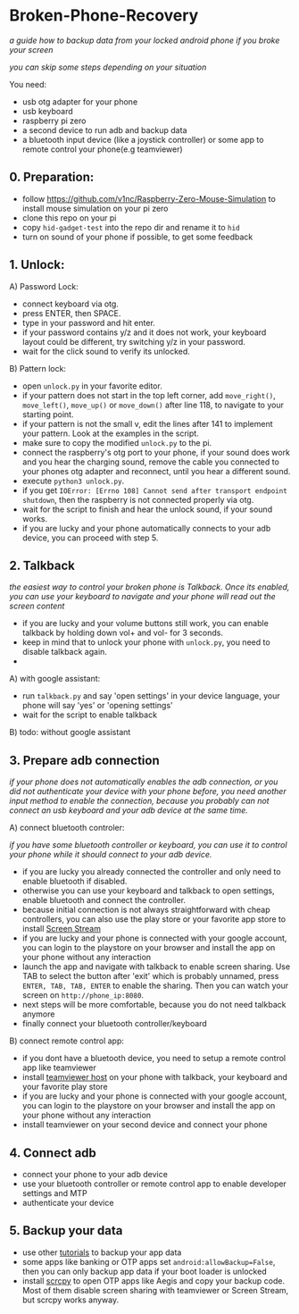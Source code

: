 # Broken-Phone-Recovery
_a guide how to backup data from your locked android phone if you broke your screen_

_you can skip some steps depending on your situation_ 


You need:
- usb otg adapter for your phone
- usb keyboard
- raspberry pi zero
- a second device to run adb and backup data
- a bluetooth input device (like a joystick controller) or some app to remote control your phone(e.g teamviewer)

## 0. Preparation:
- follow https://github.com/v1nc/Raspberry-Zero-Mouse-Simulation to install mouse simulation on your pi zero
- clone this repo on your pi
- copy `hid-gadget-test` into the repo dir and rename it to `hid`
- turn on sound of your phone if possible, to get some feedback

## 1. Unlock:
A) Password Lock:
- connect keyboard via otg.
- press ENTER, then SPACE.
- type in your password and hit enter.
- if your password contains y/z and it does not work, your keyboard layout could be different, try switching y/z in your password.
- wait for the click sound to verify its unlocked.

B) Pattern lock:
- open `unlock.py` in your favorite editor.
- if your pattern does not start in the top left corner, add `move_right()`, `move_left()`, `move_up()` or `move_down()` after line 118, to navigate to your starting point.
- if your pattern is not the small v, edit the lines after 141 to implement your pattern. Look at the examples in the script.
- make sure to copy the modified `unlock.py` to the pi.
- connect the raspberry's otg port to your phone, if your sound does work and you hear the charging sound, remove the cable you connected to your phones otg adapter and reconnect, until you hear a different sound.
- execute `python3 unlock.py`.
- if you get `IOError: [Errno 108] Cannot send after transport endpoint shutdown`, then the raspberry is not connected properly via otg.
- wait for the script to finish and hear the unlock sound, if your sound works.
- if you are lucky and your phone automatically connects to your adb device, you can proceed with step 5.
## 2. Talkback
_the easiest way to control your broken phone is Talkback. Once its enabled, you can use your keyboard to navigate and your phone will read out the screen content_
- if you are lucky and your volume buttons still work, you can enable talkback by holding down vol+ and vol- for 3 seconds.
- keep in mind that to unlock your phone with `unlock.py`, you need to disable talkback again.
- 
A) with google assistant:
- run `talkback.py` and say 'open settings' in your device language, your phone will say 'yes' or 'opening settings'
- wait for the script to enable talkback

B) todo: without google assistant

##  3. Prepare adb connection
_if your phone does not automatically enables the adb connection, or you did not authenticate your device with your phone before, you need another input method to enable the connection, because you probably can not connect an usb keyboard and your adb device at the same time._

A) connect bluetooth controler:

_if you have some bluetooth controller or keyboard, you can use it to control your phone while it should connect to your adb device._
- if you are lucky you already connected the controller and only need to enable bluetooth if disabled.
- otherwise you can use your keyboard and talkback to open settings, enable bluetooth and connect the controller.
- because initial connection is not always straightforward with cheap controllers, you can also use the play store or your favorite app store to install [Screen Stream](https://play.google.com/store/apps/details?id=info.dvkr.screenstream)
- if you are lucky and your phone is connected with your google account, you can login to the playstore on your browser and install the app on your phone without any interaction
- launch the app and navigate with talkback to enable screen sharing. Use TAB to select the button after 'exit' which is probably unnamed, press `ENTER, TAB, TAB, ENTER` to enable the sharing. Then you can watch your screen on `http://phone_ip:8080`.
- next steps will be more comfortable, because you do not need talkback anymore
- finally connect your bluetooth controller/keyboard

B) connect remote control app:
- if you dont have a bluetooth device, you need to setup a remote control app like teamviewer
- install [teamviewer host](https://play.google.com/store/apps/details?id=com.teamviewer.host.market) on your phone with talkback, your keyboard and your favorite play store
- if you are lucky and your phone is connected with your google account, you can login to the playstore on your browser and install the app on your phone without any interaction
- install teamviewer on your second device and connect your phone

## 4. Connect adb
- connect your phone to your adb device
- use your bluetooth controller or remote control app to enable developer settings and MTP
- authenticate your device 

## 5. Backup your data
- use other [tutorials](https://gist.github.com/AnatomicJC/e773dd55ae60ab0b2d6dd2351eb977c1) to backup your app data
- some apps like banking or OTP apps set `android:allowBackup=False`, then you can only backup app data if your boot loader is unlocked
- install [scrcpy](https://github.com/Genymobile/scrcpy) to open OTP apps like Aegis and copy your backup code. Most of them disable screen sharing with teamviewer or Screen Stream, but scrcpy works anyway.
